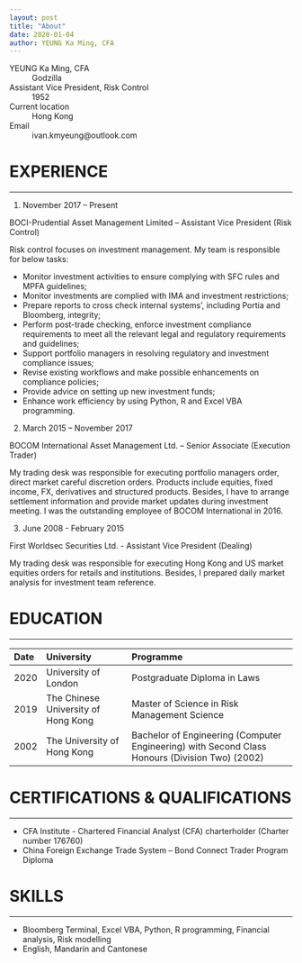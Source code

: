 ```yaml
---
layout: post
title: "About"
date: 2020-01-04
author: YEUNG Ka Ming, CFA
---
```


<dl>
<dt>YEUNG Ka Ming, CFA</dt>
<dd>Godzilla</dd>
<dt>Assistant Vice President, Risk Control</dt>
<dd>1952</dd>
<dt>Current location</dt>
<dd>Hong Kong</dd>
<dt>Email</dt>
<dd>ivan.kmyeung@outlook.com</dd>
</dl>

# EXPERIENCE
* * *

1. November 2017 – Present

BOCI-Prudential Asset Management Limited – Assistant Vice President (Risk Control)

Risk control focuses on investment management. My team is responsible for below tasks:

* Monitor investment activities to ensure complying with SFC rules and MPFA guidelines;
* Monitor investments are complied with IMA and investment restrictions;
* Prepare reports to cross check internal systems’, including Portia and Bloomberg, integrity;
* Perform post-trade checking, enforce investment compliance requirements to meet all the relevant legal and regulatory requirements and guidelines;
* Support portfolio managers in resolving regulatory and investment compliance issues;
* Revise existing workflows and make possible enhancements on compliance policies;
* Provide advice on setting up new investment funds;
* Enhance work efficiency by using Python, R and Excel VBA programming.
 
2. March 2015 – November 2017

BOCOM International Asset Management Ltd. – Senior Associate (Execution Trader)

My trading desk was responsible for executing portfolio managers order, direct market careful discretion orders. Products include equities, fixed income, FX, derivatives and structured products. Besides, I have to arrange settlement information and provide market updates during investment meeting. I was the outstanding employee of BOCOM International in 2016.

3. June 2008 - February 2015

First Worldsec Securities Ltd. - Assistant Vice President (Dealing) 

My trading desk was responsible for executing Hong Kong and US market equities orders for retails and institutions. Besides, I prepared daily market analysis for investment team reference.

# EDUCATION
* * *
|Date |University |Programme |
|:-------------|:------------------|:------|
|2020 | University of London | Postgraduate Diploma in Laws |
|2019 | The Chinese University of Hong Kong |Master of Science in Risk Management Science |
|2002 | The University of Hong Kong |Bachelor of Engineering (Computer Engineering) with Second Class Honours (Division Two) (2002) |

# CERTIFICATIONS & QUALIFICATIONS
* * *
* CFA Institute - Chartered Financial Analyst (CFA) charterholder (Charter number 176760) 
* China Foreign Exchange Trade System – Bond Connect Trader Program Diploma

# SKILLS
* * *
* Bloomberg Terminal, Excel VBA, Python, R programming, Financial analysis, Risk modelling
* English, Mandarin and Cantonese

